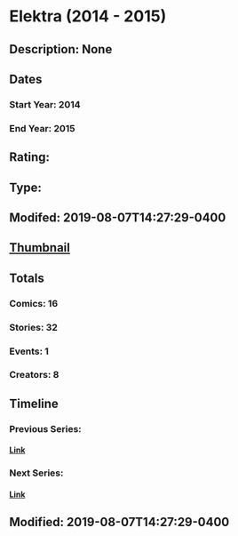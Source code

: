 # Elektra (2014 - 2015)
## Description: None
## Dates
### Start Year: 2014
### End Year: 2015
## Rating: 
## Type: 
## Modifed: 2019-08-07T14:27:29-0400
## [Thumbnail](http://i.annihil.us/u/prod/marvel/i/mg/8/03/544805433e2c9.jpg)
## Totals
### Comics: 16
### Stories: 32
### Events: 1
### Creators: 8
## Timeline
### Previous Series: 
#### [Link]()
### Next Series: 
#### [Link]()
## Modified: 2019-08-07T14:27:29-0400